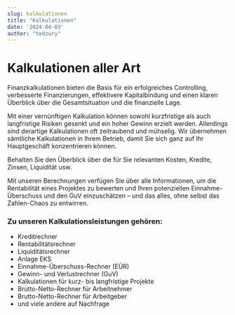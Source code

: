 ```yaml
---
slug: kalkulationen
title: "Kalkulationen"
date: '2024-04-03'
author: "tedzury"
---
```


# Kalkulationen aller Art

Finanzkalkulationen bieten die Basis für ein erfolgreiches Controlling, verbesserte
Finanzierungen, effektivere Kapitalbindung und einen klaren Überblick über die
Gesamtsituation und die finanzielle Lage.

Mit einer vernünftigen Kalkulation können sowohl kurzfristige als auch langfristige
Risiken gesenkt und ein hoher Gewinn erzielt werden. Allerdings sind derartige
Kalkulationen oft zeitraubend und mühselig. Wir übernehmen sämtliche Kalkulationen in
Ihrem Betrieb, damit Sie sich ganz auf Ihr Hauptgeschäft konzentrieren können.

Behalten Sie den Überblick über die für Sie relevanten Kosten, Kredite, Zinsen, Liquidität
usw.

Mit unseren Berechnungen verfügen Sie über alle Informationen, um die Rentabilität eines
Projektes zu bewerten und Ihren potenziellen Einnahme-Überschuss und den GuV einzuschätzen
– und das alles, ohne selbst das Zahlen-Chaos zu entwirren.

### Zu unseren Kalkulationsleistungen gehören:

- Kreditrechner
- Rentabilitätsrechner
- Liquiditätsrechner
- Anlage EKS
- Einnahme-Überschuss-Rechner (EÜR)
- Gewinn- und Verlustrechner (GuV)
- Kalkulationen für kurz- bis langfristige Projekte
- Brutto-Netto-Rechner für Arbeitnehmer
- Brutto-Netto-Rechner für Arbeitgeber
- und viele andere auf Nachfrage
